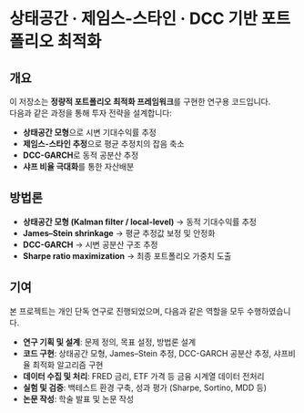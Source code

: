 # 상태공간 · 제임스-스타인 · DCC 기반 포트폴리오 최적화

## 개요
이 저장소는 **정량적 포트폴리오 최적화 프레임워크**를 구현한 연구용 코드입니다.  
다음과 같은 과정을 통해 투자 전략을 설계합니다:
- **상태공간 모형**으로 시변 기대수익률 추정
- **제임스-스타인 추정**으로 평균 추정치의 잡음 축소
- **DCC-GARCH**로 동적 공분산 추정
- **샤프 비율 극대화**를 통한 자산배분

## 방법론
- **상태공간 모형 (Kalman filter / local-level)** → 동적 기대수익률 추정  
- **James–Stein shrinkage** → 평균 추정값 보정 및 안정화  
- **DCC-GARCH** → 시변 공분산 구조 추정  
- **Sharpe ratio maximization** → 최종 포트폴리오 가중치 도출  

## 기여
본 프로젝트는 개인 단독 연구로 진행되었으며, 다음과 같은 역할을 모두 수행하였습니다.

- **연구 기획 및 설계**: 문제 정의, 목표 설정, 방법론 설계
- **코드 구현**: 상태공간 모형, James–Stein 추정, DCC-GARCH 공분산 추정, 샤프비율 최적화 알고리즘 구현
- **데이터 수집 및 처리**: FRED 금리, ETF 가격 등 금융 시계열 데이터 전처리
- **실험 및 검증**: 백테스트 환경 구축, 성과 평가 (Sharpe, Sortino, MDD 등)
- **논문 작성**: 학술 발표 및 논문 작성
